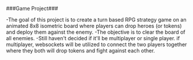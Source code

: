 ###Game Project###

-The goal of this project is to create a turn based RPG strategy game on an animated 8x8 isometric board where players can drop heroes (or tokens) and deploy them against the enemy.
-The objective is to clear the board of all enemies. 
-Still haven't decided if it'll be multiplayer or single player. if multiplayer, websockets will be utilized to connect the two players together where they both will drop tokens and
fight against each other.
